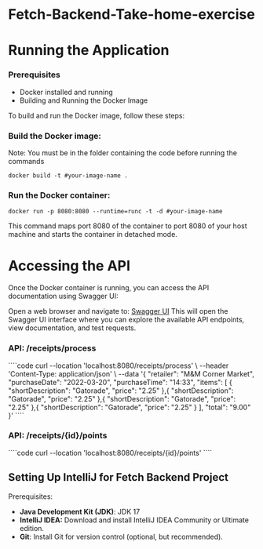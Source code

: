 # Fetch-Backend-Take-home-exercise

<h1>Running the Application</h1>

<h3>Prerequisites</h3>
<ul>
    <li> Docker installed and running</li>
    <li> Building and Running the Docker Image</li>
</ul>
To build and run the Docker image, follow these steps:

<h3>Build the Docker image:</h3>
Note: You must be in the folder containing the code before running the commands

````code
docker build -t #your-image-name .
````


<h3> Run the Docker container:</h3>

````code
docker run -p 8080:8080 --runtime=runc -t -d #your-image-name
````
This command maps port 8080 of the container to port 8080 of your host machine and starts the container in detached mode.


<h1>Accessing the API</h1>
Once the Docker container is running, you can access the API documentation using Swagger UI:

Open a web browser and navigate to:
[Swagger UI](http://localhost:8080/swagger-ui/index.html#/Receipt%20Processor/processReceipts)
This will open the Swagger UI interface where you can explore the available API endpoints, view documentation, and test requests.

<h3>API: /receipts/process</h3>
````code
    curl --location 'localhost:8080/receipts/process' \
    --header 'Content-Type: application/json' \
    --data '{
      "retailer": "M&M Corner Market",
      "purchaseDate": "2022-03-20",
      "purchaseTime": "14:33",
      "items": [
        {
          "shortDescription": "Gatorade",
          "price": "2.25"
        },{
          "shortDescription": "Gatorade",
          "price": "2.25"
        },{
          "shortDescription": "Gatorade",
          "price": "2.25"
        },{
          "shortDescription": "Gatorade",
          "price": "2.25"
        }
      ],
      "total": "9.00"
    }'
````


<h3>API: /receipts/{id}/points</h3>
````code
    curl --location 'localhost:8080/receipts/{id}/points'
````

<h2>Setting Up IntelliJ for Fetch Backend Project</h2>

Prerequisites:
* **Java Development Kit (JDK)**: JDK 17
* **IntelliJ IDEA:** Download and install IntelliJ IDEA Community or Ultimate edition.
* **Git**: Install Git for version control (optional, but recommended).
